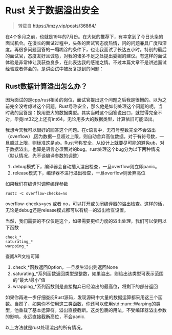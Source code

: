 # Rust 关于数据溢出安全

> 转载自 <https://imzy.vip/posts/36864/>

在4个多月之前，也就是19年的7月份。在大佬的推荐下，有幸拿到了今日头条的面试机会。在漫长的面试过程中，头条的面试官态度热情，问的问题兼具广度和深度。再很多问题回答的一塌糊涂的条件下，也让我面试了长达五小时。特别的最后的面试官，态度友好且诚恳，对我的诸多不足之处提出委婉的建议。有这样的面试体验是非常棒让我获益良多，在此表达我的感谢之情。不过本篇文章不是讲述面试经验或者体会的，是讲面试中被反复提到的问题：

## Rust数据计算溢出怎么办？

因为面试的是cpp/rust相关的岗位，面试官提出这个问题之后我是很懵的。以为之前完全没考虑过这个问题。Rust号称安全，那么他是如何处理这个问题的呢。当时我的回答是：换用更大的数据类型。其实当时这个回答说出口，就觉得完全不对，毕竟int32之上还有int64，无论用多大的数据类型，计算依旧可能溢出。

我想今天我可以很好的回答这个问题。在c语言中，无符号整数完全不会溢出（overflow）,因为数据一旦超过上限，则自动舍弃高位数据。对于有符号数，一旦超过上限，则标准这是ub。Rust号称安全，从设计上就要尽可能的避免ub，对于数据溢出，也算是语言必须面对的bug。rust处理这个bug分为以下两种情况（默认情况，先不谈编译参数的调整）

1. debug模式下，编译器会自动插入溢出检查，一旦overflow则立即panic。
2. release模式下，编译器不进行溢出检查，一旦overflow则舍弃高位

如果我们在编译时调整编译参数

`rustc -C overflow-checks=no`

overflow-checks=yes 或者 no，可以打开或关闭编译器的溢出检查。这样的话，无论是debug还是release模式都可以有统一的溢出检查设置。

当然，我们需要的不仅仅是这个，如果需要更细力度的溢出处理，我们可以使用以下函数

```text
check_*
saturating_*
warpping_*
```

查阅API文档可知

1. check_*函数返回Option，一旦发生溢出则返回None
2. saturating_*系列函数返回类型是整数，如果溢出，则给出该类型可表示范围的“最大/最小”值
3. wrapping_*系列函数则是直接抛弃已经溢出的最高位，将剩下的部分返回

如果你再进一步仔细查阅Rust源码，发现源码中大量的数据运算都采用这三个函数。当然了，如果你不使用这三类函数，你还可以使用std::num::Warping的类型，他重载了基本运算符。溢出直接截断。这类包裹的用法，不受编译器溢出参数的影响，永远直接截断高位，不会panic.

以上方法就是rust处理溢出的所有情况。
